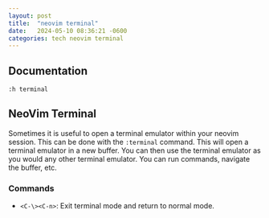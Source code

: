 ```yaml
---
layout: post
title:  "neovim terminal"
date:   2024-05-10 08:36:21 -0600
categories: tech neovim terminal
---
```


## Documentation

`:h terminal`

## NeoVim Terminal

Sometimes it is useful to open a terminal emulator within your neovim session. This can be done with the `:terminal` command. This will open a terminal emulator in a new buffer. You can then use the terminal emulator as you would any other terminal emulator. You can run commands, navigate the buffer, etc.

### Commands

* `<C-\><C-n>`: Exit terminal mode and return to normal mode.
